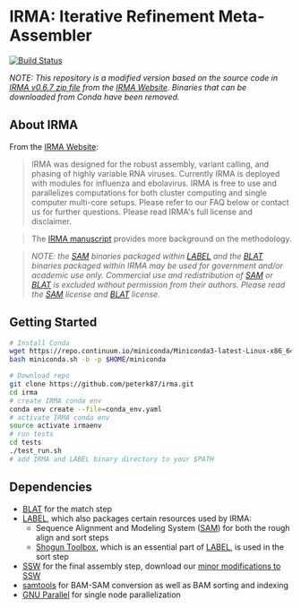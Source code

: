 # IRMA: Iterative Refinement Meta-Assembler

[![Build Status](https://travis-ci.com/peterk87/irma.svg?branch=master)](https://travis-ci.com/peterk87/irma)

*NOTE: This repository is a modified version based on the source code in [IRMA v0.6.7 zip file] from the [IRMA Website]. Binaries that can be downloaded from Conda have been removed.*


## About IRMA

From the [IRMA Website]:

> IRMA was designed for the robust assembly, variant calling, and phasing of highly variable RNA viruses. Currently IRMA is deployed with modules for influenza and ebolavirus. IRMA is free to use and parallelizes computations for both cluster computing and single computer multi-core setups. Please refer to our FAQ below or contact us for further questions. Please read IRMA's full license and disclaimer.

> The [IRMA manuscript] provides more background on the methodology.

> *NOTE: the [SAM] binaries packaged within [LABEL] and the [BLAT] binaries packaged within IRMA may be used for government and/or academic use only. Commercial use and redistribution of [SAM] or [BLAT] is excluded without permission from their authors. Please read the [SAM] license and [BLAT] license.*

## Getting Started


```bash
# Install Conda
wget https://repo.continuum.io/miniconda/Miniconda3-latest-Linux-x86_64.sh -O miniconda.sh
bash miniconda.sh -b -p $HOME/miniconda

# Download repo
git clone https://github.com/peterk87/irma.git
cd irma
# create IRMA conda env
conda env create --file=conda_env.yaml
# activate IRMA conda env
source activate irmaenv
# run tests
cd tests
./test_run.sh
# add IRMA and LABEL binary directory to your $PATH
```


## Dependencies

- [BLAT] for the match step
- [LABEL], which also packages certain resources used by IRMA:
    - Sequence Alignment and Modeling System ([SAM]) for both the rough align and sort steps
    - [Shogun Toolbox], which is an essential part of [LABEL], is used in the sort step
- [SSW] for the final assembly step, download our [minor modifications to SSW](https://wonder.cdc.gov/amd/flu/irma/ssw-modified.tar.gz)
- [samtools] for BAM-SAM conversion as well as BAM sorting and indexing
- [GNU Parallel] for single node parallelization





[IRMA manuscript]: https://bmcgenomics.biomedcentral.com/articles/10.1186/s12864-016-3030-6
[IRMA Website]: https://wonder.cdc.gov/amd/flu/irma/
[IRMA v0.6.7 zip file]: https://wonder.cdc.gov/amd/flu/irma/flu-amd-201704.zip
[SAM]: https://www.ncbi.nlm.nih.gov/pubmed/9927713
[BLAT]: http://www.kentinformatics.com/products.html
[LABEL]: https://wonder.cdc.gov/amd/flu/label/
[SSW]: http://journals.plos.org/plosone/article?id=10.1371/journal.pone.0082138
[samtools]: http://www.htslib.org/
[GNU Parallel]: https://www.gnu.org/software/parallel/
[Shogun Toolbox]: http://shogun.ml/
